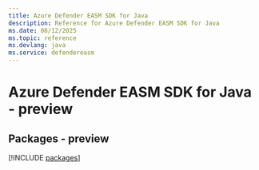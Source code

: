 ```yaml
---
title: Azure Defender EASM SDK for Java
description: Reference for Azure Defender EASM SDK for Java
ms.date: 08/12/2025
ms.topic: reference
ms.devlang: java
ms.service: defendereasm
---
```

# Azure Defender EASM SDK for Java - preview
## Packages - preview
[!INCLUDE [packages](defender-easm-index.md)]